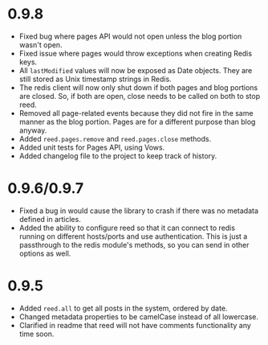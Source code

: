 0.9.8
=====

* Fixed bug where pages API would not open unless the blog portion wasn't open.
* Fixed issue where pages would throw exceptions when creating Redis keys.
* All `lastModified` values will now be exposed as Date objects. They are still
  stored as Unix timestamp strings in Redis.
* The redis client will now only shut down if both pages and blog portions are
  closed. So, if both are open, close needs to be called on both to stop reed.
* Removed all page-related events because they did not fire in the same manner
  as the blog portion. Pages are for a different purpose than blog anyway.
* Added `reed.pages.remove` and `reed.pages.close` methods.
* Added unit tests for Pages API, using Vows.
* Added changelog file to the project to keep track of history.

0.9.6/0.9.7
===========

* Fixed a bug in would cause the library to crash if there was no metadata
  defined in articles.
* Added the ability to configure reed so that it can connect to redis running on
  different hosts/ports and use authentication. This is just a passthrough to
  the redis module's methods, so you can send in other options as well.

0.9.5
=====

* Added `reed.all` to get all posts in the system, ordered by date.
* Changed metadata properties to be camelCase instead of all lowercase.
* Clarified in readme that reed will not have comments functionality any time soon.
